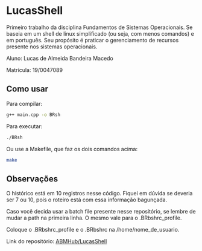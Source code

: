 # LucasShell

Primeiro trabalho da disciplina Fundamentos de Sistemas Operacionais. Se baseia em um shell de linux simplificado (ou seja, com menos comandos) e em português. Seu propósito é praticar o gerenciamento de recursos presente nos sistemas operacionais.

Aluno: Lucas de Almeida Bandeira Macedo

Matrícula: 19/0047089

## Como usar

Para compilar:

```bash
g++ main.cpp -o BRsh
```

Para executar:

```bash
./BRsh
```

Ou use a Makefile, que faz os dois comandos acima:

```bash
make
```

## Observações

O histórico está em 10 registros nesse código. Fiquei em dúvida se deveria ser 7 ou 10, pois o roteiro está com essa informação bagunçada.

Caso você decida usar a batch file presente nesse repositório, se lembre de mudar a path na primeira linha. O mesmo vale para o .BRbshrc_profile.

Coloque o .BRbshrc_profile e o .BRbshrc na /home/nome_de_usuario.

Link do repositório: [ABMHub/LucasShell](https://github.com/ABMHub/LucasShell)
